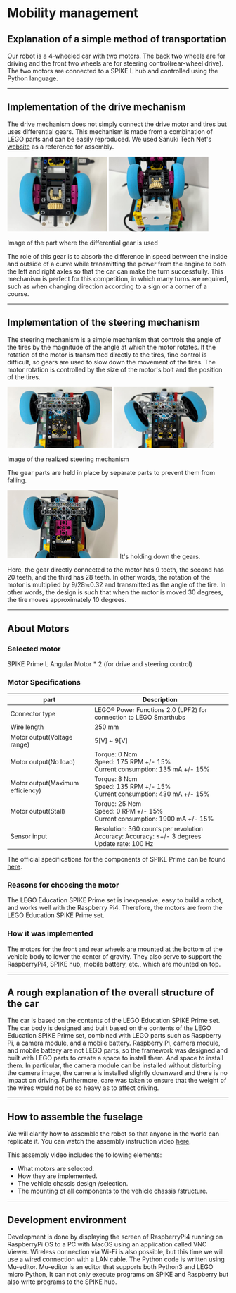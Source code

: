 Mobility management
====

## Explanation of a simple method of transportation

Our robot is a 4-wheeled car with two motors. The back two wheels are for driving and the front two wheels are for steering control(rear-wheel drive).
The two motors are connected to a SPIKE L hub and controlled using the Python language.
***
## Implementation of the drive mechanism

The drive mechanism does not simply connect the drive motor and tires but uses differential gears. 
This mechanism is made from a combination of LEGO parts and can be easily reproduced. 
We used Sanuki Tech Net's [website](https://sanuki-tech.net/micro-bit/lego/tricycle-differential-gear/ ) as a reference for assembly.

<img src="./images/differential_gear1.png" width="45%">    <img src="./images/differential_gear2.png" width="45%">

Image of the part where the differential gear is used

The role of this gear is to absorb the difference in speed between the inside and outside of a curve while transmitting the power from the engine to both the left and right axles so that the car can make the turn successfully. This mechanism is perfect for this competition, in which many turns are required, such as when changing direction according to a sign or a corner of a course.
***
## Implementation of the steering mechanism

The steering mechanism is a simple mechanism that controls the angle of the tires by the magnitude of the angle at which the motor rotates. If the rotation of the motor is transmitted directly to the tires, fine control is difficult, so gears are used to slow down the movement of the tires.
The motor rotation is controlled by the size of the motor's bolt and the position of the tires.

<img src="./images/front_wheel1.png" width="47.25%">    <img src="./images/front_wheel2.png" width="45%">

Image of the realized steering mechanism

The gear parts are held in place by separate parts to prevent them from falling.


<img src="./images/front_wheel3.png" width="50%">
It's holding down the gears.

Here, the gear directly connected to the motor has 9 teeth, the second has 20 teeth, and the third has 28 teeth.
In other words, the rotation of the motor is multiplied by 9/28≒0.32 and transmitted as the angle of the tire. In other words, the design is such that when the motor is moved 30 degrees, the tire moves approximately 10 degrees.
***

## About Motors

### Selected motor

SPIKE Prime L Angular Motor * 2 (for drive and steering control)

### Motor Specifications

| part                         | Description                                                                           |
|------------------------------|---------------------------------------------------------------------------------------|
| Connector type               | LEGO® Power Functions 2.0 (LPF2) for connection to LEGO Smarthubs                     |
| Wire length                  | 250 mm                                                                                |
| Motor output(Voltage range)  | 5[V] ~ 9[V]                                                                           |
| Motor output(No load)        | Torque: 0 Ncm<br> Speed: 175 RPM +/- 15%<br> Current consumption: 135 mA +/- 15%      |
| Motor output(Maximum efficiency) | Torque: 8 Ncm<br> Speed: 135 RPM +/- 15%<br> Current consumption: 430 mA +/- 15%      |
| Motor output(Stall)          | Torque: 25 Ncm<br> Speed: 0 RPM +/- 15%<br> Current consumption: 1900 mA +/- 15%      |
| Sensor input                 | Resolution: 360 counts per revolution <br> Accuracy: Accuracy: ≤+/- 3 degrees <br> Update rate: 100 Hz|

The official specifications for the components of SPIKE Prime can be found [here](https://github.com/gpdaniels/spike-prime/tree/master/specifications/spike-prime).

### Reasons for choosing the motor

The LEGO Education SPIKE Prime set is inexpensive, easy to build a robot, and works well with the Raspberry Pi4. Therefore, the motors are from the LEGO Education SPIKE Prime set.

### How it was implemented
The motors for the front and rear wheels are mounted at the bottom of the vehicle body to lower the center of gravity. They also serve to support the RaspberryPi4, SPIKE hub, mobile battery, etc., which are mounted on top.

***
## A rough explanation of the overall structure of the car

The car is based on the contents of the LEGO Education SPIKE Prime set.
The car body is designed and built based on the contents of the LEGO Education SPIKE Prime set, combined with LEGO parts such as Raspberry Pi, a camera module, and a mobile battery.
Raspberry Pi, camera module, and mobile battery are not LEGO parts, so the framework was designed and built with LEGO parts to create a space to install them.
And space to install them. In particular, the camera module can be installed without disturbing the camera image, the camera is installed slightly downward and there is no impact on driving.
Furthermore, care was taken to ensure that the weight of the wires would not be so heavy as to affect driving.

***
## How to assemble the fuselage

We will clarify how to assemble the robot so that anyone in the world can replicate it. You can watch the assembly instruction video [here](https://youtu.be/bXLitQC6sJ0).

This assembly video includes the following elements:
* What motors are selected.
* How they are implemented.
* The vehicle chassis design /selection.
* The mounting of all components to the vehicle chassis /structure.

***
## Development environment

Development is done by displaying the screen of RaspberryPi4 running on RaspberryPi OS to a PC with MacOS using an application called VNC Viewer.
Wireless connection via Wi-Fi is also possible, but this time we will use a wired connection with a LAN cable.
The Python code is written using Mu-editor.
Mu-editor is an editor that supports both Python3 and LEGO micro Python,
It can not only execute programs on SPIKE and Raspberry but also write programs to the SPIKE hub.